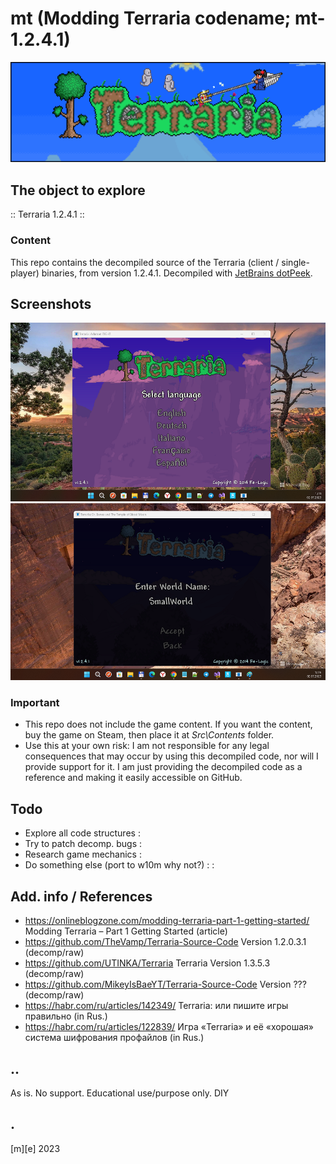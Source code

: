 # mt (Modding Terraria codename; mt-1.2.4.1)

![](Images/intro.png)

## The object to explore

:: Terraria 1.2.4.1 ::

### Content
This repo contains the decompiled source of the Terraria (client / single-player) binaries, from version 1.2.4.1. Decompiled with [JetBrains dotPeek](https://www.jetbrains.com/decompiler/). 

## Screenshots
![](Images/shot1.png)
![](Images/shot2.png)

### Important
- This repo does not include the game content.
If you want the content, buy the game on Steam, then place it at *Src\Contents* folder. 
- Use this at your own risk: I am not responsible for any legal consequences that may occur by using this decompiled code, nor will I provide support for it.
I am just providing the decompiled code as a reference and making it easily accessible on GitHub.

## Todo
- Explore all code structures :
- Try to patch decomp. bugs :
- Research game mechanics :
- Do something else (port to w10m why not?) : :

## Add. info / References
- https://onlineblogzone.com/modding-terraria-part-1-getting-started/ Modding Terraria – Part 1 Getting Started (article)
- https://github.com/TheVamp/Terraria-Source-Code  Version 1.2.0.3.1 (decomp/raw)
- https://github.com/UTINKA/Terraria Terraria Version 1.3.5.3 (decomp/raw)
- https://github.com/MikeyIsBaeYT/Terraria-Source-Code Version ??? (decomp/raw)
- https://habr.com/ru/articles/142349/ Terraria: или пишите игры правильно (in Rus.)
- https://habr.com/ru/articles/122839/ Игра «Terraria» и её «хорошая» система шифрования профайлов (in Rus.)

## ..
As is. No support. Educational use/purpose only. DIY

## .
[m][e] 2023
